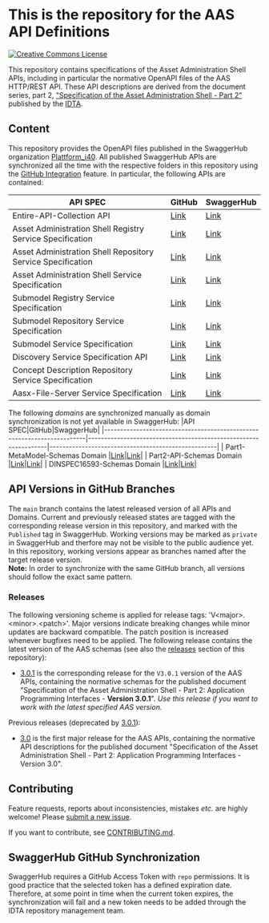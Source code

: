 # This is the repository for the AAS API Definitions

[![Creative Commons License](
https://licensebuttons.net/l/by/4.0/88x31.png
)](
https://creativecommons.org/licenses/by/4.0/
)

This repository contains specifications of the Asset Administration Shell APIs, including in particular the normative OpenAPI files of the AAS HTTP/REST API.
These API descriptions are derived from the document series, part 2,
["Specification of the Asset Administration Shell - Part 2"](
https://industrialdigitaltwin.org/en/content-hub/
) published by the [IDTA](https://industrialdigitaltwin.org/en/).



## Content
This repository provides the OpenAPI files published in the SwaggerHub organization [Plattform_i40](https://app.swaggerhub.com/search?owner=Plattform_i40).
All published SwaggerHub APIs are synchronized all the time with the respective folders in this repository using the [GitHub Integration](https://support.smartbear.com/swaggerhub/docs/integrations/github-sync.html) feature. In particular, the following APIs are contained:

|API SPEC|GitHub|SwaggerHub|
|-----------------------------------------------------------------------|-----------------------------------------------------------------|----------------------------------------------------|
|Entire-API-Collection API |[Link](./Entire-API-Collection/V3.0.yaml)|[Link](https://app.swaggerhub.com/apis/Plattform_i40/Entire-API-Collection)|https://app.swaggerhub.com/apis/Plattform_i40/Entire-API-Collection
|Asset Administration Shell Registry Service Specification|[Link](./AssetAdministrationShellRegistryServiceSpecification)|[Link](https://app.swaggerhub.com/apis/Plattform_i40/AssetAdministrationShellRegistryServiceSpecification)|https://app.swaggerhub.com/apis/Plattform_i40/RegistryServiceSpecification/V3.0_SSP-001
|Asset Administration Shell Repository Service Specification|[Link](./AssetAdministrationShellRepositoryServiceSpecification)|[Link](https://app.swaggerhub.com/apis/Plattform_i40/AssetAdministrationShellRepositoryServiceSpecification)|https://app.swaggerhub.com/apis/Plattform_i40/AssetAdministrationShellRepositoryServiceSpecification/V3.0_SSP-001
|Asset Administration Shell Service Specification|[Link](./AssetAdministrationShellServiceSpecification)|[Link](https://app.swaggerhub.com/apis/Plattform_i40/AssetAdministrationShellServiceSpecification)|https://app.swaggerhub.com/apis/Plattform_i40/AssetAdministrationShellServiceSpecification/V3.0_SSP-001
|Submodel Registry Service Specification |[Link](./SubmodelRegistryServiceSpecification)|[Link](https://app.swaggerhub.com/apis/Plattform_i40/SubmodelRegistryServiceSpecification)|https://app.swaggerhub.com/apis/Plattform_i40/SubmodelRegistryServiceSpecification/V3.0_SSP-001
|Submodel Repository Service Specification|[Link](./SubmodelRepositoryServiceSpecification)|[Link](https://app.swaggerhub.com/apis/Plattform_i40/SubmodelRepositoryServiceSpecification)|https://app.swaggerhub.com/apis/Plattform_i40/SubmodelRepositoryServiceSpecification/V3.0_SSP-001
|Submodel Service Specification|[Link](./SubmodelServiceSpecification)|[Link](https://app.swaggerhub.com/apis/Plattform_i40/SubmodelServiceSpecification)|https://app.swaggerhub.com/apis/Plattform_i40/SubmodelServiceSpecification/V3.0_SSP-001
|Discovery Service Specification API |[Link](./DiscoveryServiceSpecification)|[Link](https://app.swaggerhub.com/apis/Plattform_i40/DiscoveryServiceSpecification)|https://app.swaggerhub.com/apis/Plattform_i40/DiscoveryServiceSpecification/V3.0_SSP-001
|Concept Description Repository Service Specification|[Link](./ConceptDescriptionServiceSpecification)|[Link](https://app.swaggerhub.com/apis/Plattform_i40/ConceptDescriptionRepositoryServiceSpecification)|https://app.swaggerhub.com/apis/Plattform_i40/ConceptDescriptionRepositoryServiceSpecification/V3.0_SSP-001
|Aasx-File-Server Service Specification |[Link](./AasxFileServerServiceSpecification)|[Link](https://app.swaggerhub.com/apis/Plattform_i40/AasxFileServerServiceSpecification)

The following *domains* are synchronized manually as domain synchronization is not yet available in SwaggerHub:
|API SPEC|GitHub|SwaggerHub|
|------------------------------------------------------------------------|-----------------------------------------------------------------|----------------------------------------------------|
| Part1-MetaModel-Schemas Domain |[Link](./Part1-MetaModel-Schemas/openapi.yaml)|[Link](https://app.swaggerhub.com/domains/Plattform_i40/Part1-MetaModel-Schemas)|
| Part2-API-Schemas Domain |[Link](./Part2-API-Schemas/openapi.yaml)|[Link](https://app.swaggerhub.com/domains/Plattform_i40/Part2-API-Schemas)|
| DINSPEC16593-Schemas Domain |[Link](./DINSPEC16593-Schemas/openapi.yaml)|[Link](https://app.swaggerhub.com/domains/Plattform_i40/DINSPEC16593-Schemas)|

## API Versions in GitHub Branches

The `main` branch contains the latest released version of all APIs and Domains. Current and previously released states are tagged with the corresponding release version in this repository, and marked with the `Published` tag in SwaggerHub.
Working versions may be marked as `private` in SwaggerHub and therfore may not be visible to the public audience yet. In this repository, working versions appear as branches named after the target release version.  
**Note:** In order to synchronize with the same GitHub branch, all versions should follow the exact same pattern.

### Releases

The following versioning scheme is applied for release tags: 'V\<major>.\<minor>.\<patch>'. 
Major versions indicate breaking changes while minor updates are backward compatible.
The patch position is increased whenever bugfixes need to be applied. 
The following release contains the latest version of the AAS schemas (see also the [releases](https://github.com/admin-shell-io/aas-specs-api/releases) section of this repository):
* [3.0.1](https://github.com/admin-shell-io/aas-specs/releases/tag/V3.0.1) is the corresponding release for the `V3.0.1` version of the AAS APIs, containing the normative schemas for the published document "Specification of the Asset Administration Shell - Part 2: Application Programming Interfaces - **Version 3.0.1**". *Use this release if you want to work with the latest specified AAS version.*

Previous releases (deprecated by [3.0.1](https://github.com/admin-shell-io/aas-specs/releases/tag/V3.0.1)):
* [3.0](https://github.com/admin-shell-io/aas-specs/releases/tag/V3.0) is the first major release for the AAS APIs, containing the normative API descriptions for the published document "Specification of the Asset Administration Shell - Part 2: Application Programming Interfaces - Version 3.0".


## Contributing

Feature requests, reports about inconsistencies, mistakes *etc.* are highly
welcome! Please [submit a new issue](
https://github.com/admin-shell-io/aas-specs-api/issues/new/choose
).

If you want to contribute, see [CONTRIBUTING.md](CONTRIBUTING.md).



## SwaggerHub GitHub Synchronization

SwaggerHub requires a GitHub Access Token with `repo` permissions. It is good practice that the selected token has a defined expiration date. Therefore, at some point in time when the current token expires, the synchronization will fail and a new token needs to be added through the IDTA repository management team.
